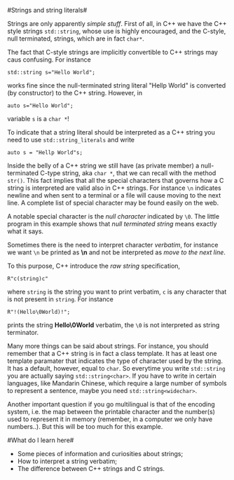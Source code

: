 #Strings and string literals#

Strings are only apparently *simple stuff*. First of all, in C++ we have the C++ style strings `std::string`, whose use is highly encouraged, and the C-style, null terminated, strings, which are in fact `char*`.

The fact that C-style strings are implicitly convertible to C++ strings may caus confusing. For instance

	std::string s="Hello World";
	
works fine since the null-terminated string literal "Hellp World" is converted (by constructor) to the C++ string. However, in

	auto s="Hello World";

variable `s` is a `char *`!

To indicate that a string literal should be interpreted as a C++ string you need to use `std::string_literals` and write

	auto s = "Hellp World"s;
	
Inside the belly of a C++ string we still have (as private member) a null-terminated C-type string, aka `char *`, that we can recall with the method `str()`. This fact implies that all the special characters that governs how a C string is interpreted are valid also in C++ strings. For instance `\n` indicates newline and when sent to a terminal or a file will cause moving to the next line. 
A complete list of special character may be found easily on the web.

A notable special character is the *null character* indicated by `\0`. The little program in this example shows that *null terminated string* means exactly what it says.

Sometimes there is the need to interpret character *verbatim*, for instance we want `\n` be printed as **\n** and not be interpreted as *move to the next line*.

To this purpose, C++ introduce the *raw string* specification, 

	R"c(string)c"
where `string` is the string you want to print verbatim, `c` is any character that is not present in `string`. For instance 

	R"!(Hello\0World)!";
	
prints the string **Hello\0World** verbatim, the `\0` is not interpreted as string terminator.

Many more things can be said about strings. For instance, you should remember that a C++ string is in fact a class template. It has at least one template paramater that indicates the type of character used by the string. It has a default, however, equal to `char`. So everytime you write `std::string` you are actually saying `std::string<char>`.  If you have to write in certain languages, like Mandarin Chinese, which require a large number of symbols to represent a sentence, maybe you need `std::string<widechar>`.

Another important question if you go multilingual is that of the encoding system, i.e. the map between the printable character and the number(s) used to represent it in memory (remember, in a computer we only have numbers..). But this will be too much for this example.

#What do I learn here#
- Some pieces of information and curiosities about strings;
- How to interpret a string verbatim;
- The difference between C++ strings and C strings.



